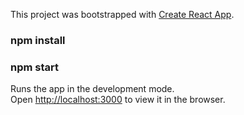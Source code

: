 This project was bootstrapped with [Create React App](https://github.com/facebook/create-react-app).
### npm install
### npm start

Runs the app in the development mode.<br />
Open [http://localhost:3000](http://localhost:3000) to view it in the browser.


